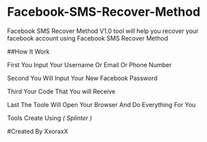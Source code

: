 # Facebook-SMS-Recover-Method

Facebook SMS Recover Method V1.0 tool will help you recover your facebook account using Facebook SMS Recover Method 

##How It Work 

First You Input Your Username Or Email Or Phone Number

Second You Will Input Your New Facebook Password  

Third Your Code That You will Receive   

Last The Toole Will Open Your Browser And Do Everything For You

Tools Create Using *( Splinter )*

#Created By XxoraxX 
